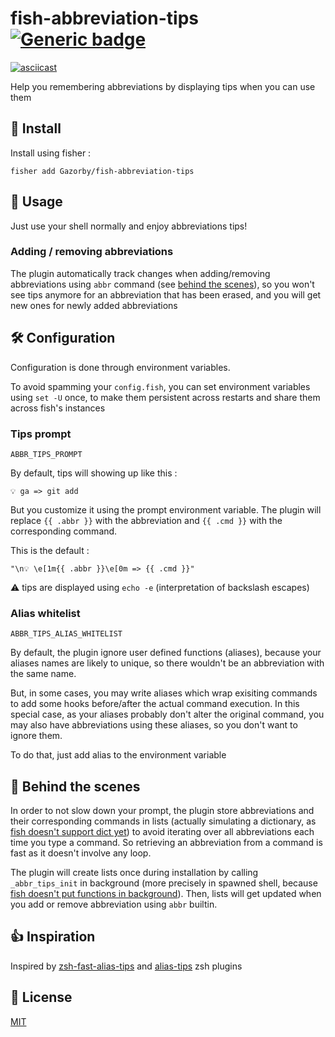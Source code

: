 # fish-abbreviation-tips [![Generic badge](https://img.shields.io/badge/Version-v0.3.1-<COLOR>.svg)](https://shields.io/)

[![asciicast](https://asciinema.org/a/2Cbvv03MZMtZmOBFv4E9qrWMC.svg)](https://asciinema.org/a/2Cbvv03MZMtZmOBFv4E9qrWMC)

Help you remembering abbreviations by displaying tips when you can use them

## 🚀 Install

Install using fisher :

```console
fisher add Gazorby/fish-abbreviation-tips
```
## 🔧 Usage

Just use your shell normally and enjoy abbreviations tips!

### Adding / removing abbreviations
The plugin automatically track changes when adding/removing abbreviations using `abbr` command (see [behind the scenes](#-behind-the-scenes)), so you won't see tips anymore for an abbreviation that has been erased, and you will get new ones for newly added abbreviations

## 🛠 Configuration

Configuration is done through environment variables.

To avoid spamming your `config.fish`, you can set environment variables using `set -U` once, to make them persistent across restarts and share them across fish's instances

### Tips prompt

`ABBR_TIPS_PROMPT`

By default, tips will showing up like this :

```console
💡 ga => git add
```

But you customize it using the prompt environment variable. The plugin will replace `{{ .abbr }}` with the abbreviation and `{{ .cmd }}` with the corresponding command.


This is the default :

`"\n💡 \e[1m{{ .abbr }}\e[0m => {{ .cmd }}"`

⚠️ tips are displayed using `echo -e` (interpretation of backslash escapes)


### Alias whitelist

`ABBR_TIPS_ALIAS_WHITELIST`

By default, the plugin ignore user defined functions (aliases), because your aliases names are likely to unique, so there wouldn't be an abbreviation with the same name.

But, in some cases, you may write aliases which wrap exisiting commands to add some hooks before/after the actual command execution. In this special case, as your aliases probably don't alter the original command, you may also have abbreviations using these aliases, so you don't want to ignore them.

To do that, just add alias to the environment variable

## 🎥 Behind the scenes
In order to not slow down your prompt, the plugin store abbreviations and their corresponding commands in lists (actually simulating a dictionary, as [fish doesn't support dict yet](https://github.com/fish-shell/fish-shell/issues/390)) to avoid iterating over all abbreviations each time you type a command. So retrieving an abbreviation from a command is fast as it doesn't involve any loop.

The plugin will create lists once during installation by calling `_abbr_tips_init` in background (more precisely in spawned shell, because [fish doesn't put functions in background](https://github.com/fish-shell/fish-shell/issues/238)). Then, lists will get updated when you add or remove abbreviation using `abbr` builtin.

## 👍 Inspiration

Inspired by [zsh-fast-alias-tips](https://github.com/sei40kr/zsh-fast-alias-tips) and [alias-tips](https://github.com/djui/alias-tips) zsh plugins


## 📝 License
[MIT](https://github.com/Gazorby/fish-abbreviation-tips/blob/master/LICENSE)
